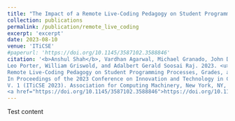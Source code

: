 ```yaml
---
title: "The Impact of a Remote Live-Coding Pedagogy on Student Programming Processes, Grades, and Lecture Questions Asked"
collection: publications
permalink: /publication/remote_live_coding
excerpt: 'excerpt'
date: 2023-08-10
venue: 'ITiCSE'
#paperurl: 'https://doi.org/10.1145/3587102.3588846'
citation: '<b>Anshul Shah</b>, Vardhan Agarwal, Michael Granado, John Driscoll, Emma Hogan, 
Leo Porter, William Griswold, and Adalbert Gerald Soosai Raj. 2023. <u>The Impact of a 
Remote Live-Coding Pedagogy on Student Programming Processes, Grades, and Lecture Questions Asked</u>. 
In Proceedings of the 2023 Conference on Innovation and Technology in Computer Science Education 
V. 1 (ITiCSE 2023). Association for Computing Machinery, New York, NY, USA, 533–539. 
<a href="https://doi.org/10.1145/3587102.3588846">https://doi.org/10.1145/3587102.3588846</a>'
---
```


Test content
